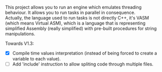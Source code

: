 This project allows you to run an engine which emulates threading behaviour. It allows you to run tasks in parallel in consequence.  
Actually, the language used to run tasks is not directly C++, it's VASM (which means Virtual ASM), which is a language that is representing
simplified Assembly (really simplified) with pre-built procedures for string manipulations.

Towards V1.3:
- [x] Compile time values interpretation (instead of being forced to create a variable to each value).
- [ ] Add 'include' instruction to allow spliting code through multiple files.